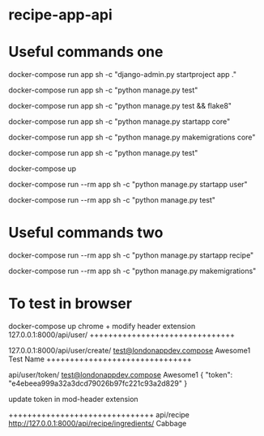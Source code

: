# recipe-app-api

# Useful commands one
docker-compose run app sh -c "django-admin.py startproject app ."

docker-compose run app sh -c "python manage.py test"

docker-compose run app sh -c "python manage.py test && flake8"

docker-compose run app sh -c "python manage.py startapp core"

docker-compose run app sh -c "python manage.py makemigrations core"

docker-compose run app sh -c "python manage.py test"

docker-compose up

docker-compose run --rm app sh -c "python manage.py startapp user"

docker-compose run --rm app sh -c "python manage.py test"

# Useful commands two

docker-compose run --rm app sh -c "python manage.py startapp recipe"

docker-compose run --rm app sh -c "python manage.py makemigrations"

# To test in browser
docker-compose up
chrome + modify header extension
127.0.0.1:8000/api/user/
+++++++++++++++++++++++++++++++

127.0.0.1:8000/api/user/create/
test@londonappdev.compose
Awesome1
Test Name
+++++++++++++++++++++++++++++++

api/user/token/
test@londonappdev.compose
Awesome1
{
    "token": "e4ebeea999a32a3dcd79026b97fc221c93a2d829"
}

update token in mod-header extension

+++++++++++++++++++++++++++++++
api/recipe
http://127.0.0.1:8000/api/recipe/ingredients/
Cabbage

